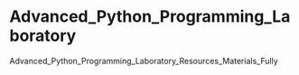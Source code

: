 # Advanced_Python_Programming_Laboratory
Advanced_Python_Programming_Laboratory_Resources_Materials_Fully
